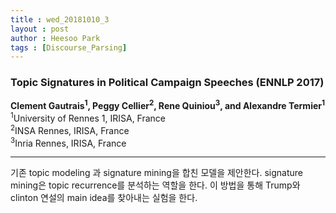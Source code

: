 ```yaml
---
title : wed_20181010_3
layout : post
author : Heesoo Park
tags : [Discourse_Parsing]
---
```


<h3>Topic Signatures in Political Campaign Speeches (ENNLP 2017)</h3>


<p>

<b>Clement Gautrais<sup>1</sup>, Peggy Cellier<sup>2</sup>, Rene Quiniou<sup>3</sup>, and Alexandre Termier<sup>1</sup></b><br/>
<sup>1</sup>University of Rennes 1, IRISA, France<br/>
<sup>2</sup>INSA Rennes, IRISA, France<br/>
<sup>3</sup>Inria Rennes, IRISA, France<br/>









</p>

<hr />
<p>
기존 topic modeling 과 signature mining을 합친 모델을 제안한다. signature mining은 topic recurrence를 분석하는 역할을 한다. 이 방법을 통해 Trump와 clinton 연설의 main idea를 찾아내는 실험을 한다.
</p>